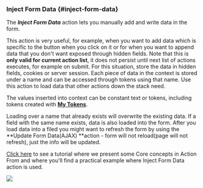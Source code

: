 ### Inject Form Data {#inject-form-data}

The _**Inject Form Data**_ action lets you manually add and write data in the form.

This action is very useful, for example, when you want to add data which is specific to the button when you click on it or for when you want to append data that you don't want exposed through hidden fields. Note that this is **only valid for current action list**, it does not persist until next list of actions executes, for example on submit. For this situation, store the data in hidden fields, cookies or server session. Each piece of data in the context is stored under a name and can be accessed through tokens using that name. Use this action to load data that other actions down the stack need.

The values inserted into context can be constant text or tokens, including tokens created with [**My Tokens**](https://www.dnnsharp.com/dnn/modules/my-custom-tokens).

Loading over a name that already exists will overwrite the existing data. If a field with the same name exists, data is also loaded into the form. After you load data into a filed you might want to refresh the form by using the **Update Form Data\(AJAX\) **action  - form will not reload\(page will not refresh\), just the info will be updated.

[Click here](https://www.youtube.com/watch?v=kB0UKNnlbHQ) to see a tutorial where we present some Core concepts in Action From and where you'll find a practical example where Inject Form Data action is used.

![](/assets/inject_form_data.png)

